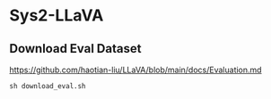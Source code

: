 # Sys2-LLaVA

## Download Eval Dataset

https://github.com/haotian-liu/LLaVA/blob/main/docs/Evaluation.md

```
sh download_eval.sh
```
